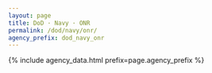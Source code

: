 ```yaml
---
layout: page
title: DoD · Navy · ONR
permalink: /dod/navy/onr/
agency_prefix: dod_navy_onr
---
```

<script>window.__AGENCY_PREFIX__ = 'dod_navy_onr';</script>
{% include agency_data.html prefix=page.agency_prefix %}
